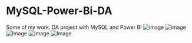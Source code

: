 # MySQL-Power-Bi-DA
Some of my work.
DA project with MySQL and  Power BI 
![image](https://github.com/user-attachments/assets/5711200a-76b0-41d9-a76a-d606ad85b62f)
![image](https://github.com/user-attachments/assets/406854ea-63b4-4028-a0e4-392be32ae129)
![Image](https://github.com/user-attachments/assets/2c3a3bb3-1858-4b4e-96e5-35e02b5f9297)
![Image](https://github.com/user-attachments/assets/d1cc16cd-521f-49e7-93ec-47d746a406f8)
![Image](https://github.com/user-attachments/assets/101bdd22-fd18-4003-a4ae-1fe456d277e8)
